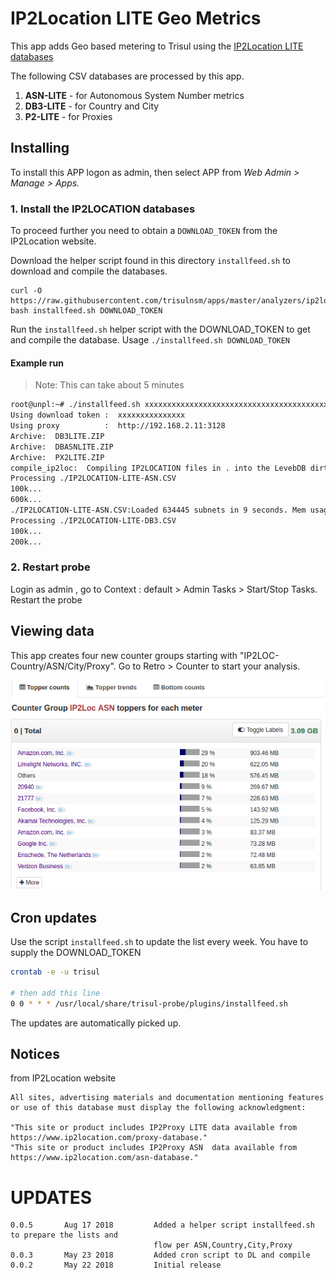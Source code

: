 # IP2Location LITE Geo Metrics  

This app adds Geo based metering to Trisul using the [IP2Location LITE databases](https://lite.ip2location.com/)

The following CSV databases are processed by this app.

1. **ASN-LITE** - for Autonomous System Number metrics 
2. **DB3-LITE** - for Country and City 
3. **P2-LITE**  - for Proxies 

## Installing 

To install this APP logon as admin, then select APP from _Web Admin > Manage > Apps._

### 1. Install the IP2LOCATION databases 

To proceed further you need to obtain a `DOWNLOAD_TOKEN` from the IP2Location website.

Download the helper script found in this directory `installfeed.sh` to download and compile the databases. 

````
curl -O  https://raw.githubusercontent.com/trisulnsm/apps/master/analyzers/ip2location/installfeed.sh
bash installfeed.sh DOWNLOAD_TOKEN
````

Run the `installfeed.sh` helper script with the DOWNLOAD_TOKEN to get and compile the database. Usage `./installfeed.sh DOWNLOAD_TOKEN`  

#### Example run 

> Note: This can take about 5 minutes

````bash
root@unpl:~# ./installfeed.sh xxxxxxxxxxxxxxxxxxxxxxxxxxxxxxxxxxxxxxxxxxxxxxxx
Using download token :  xxxxxxxxxxxxxxx
Using proxy          :  http://192.168.2.11:3128
Archive:  DB3LITE.ZIP
Archive:  DBASNLITE.ZIP
Archive:  PX2LITE.ZIP
compile_ip2loc:  Compiling IP2LOCATION files in . into the LevebDB dirtrisul-ip2loc-0.level
Processing ./IP2LOCATION-LITE-ASN.CSV
100k...
600k...
./IP2LOCATION-LITE-ASN.CSV:Loaded 634445 subnets in 9 seconds. Mem usage = -19.7119140625 KB
Processing ./IP2LOCATION-LITE-DB3.CSV
100k...
200k...
````

### 2. Restart probe

Login as admin , go to Context : default > Admin Tasks > Start/Stop Tasks. Restart the probe

## Viewing data 

This app creates four new counter groups starting with "IP2LOC-Country/ASN/City/Proxy". Go to Retro > Counter to start your analysis.

![IP2 Location images](ip2loc-asn.png)

## Cron updates


Use the script `installfeed.sh` to update the list every week.  You have to supply the DOWNLOAD_TOKEN

````sh
crontab -e -u trisul

# then add this line 
0 0 * * * /usr/local/share/trisul-probe/plugins/installfeed.sh 
````

The updates are automatically picked up.  

## Notices

from IP2Location website 

````
All sites, advertising materials and documentation mentioning features or use of this database must display the following acknowledgment:

"This site or product includes IP2Proxy LITE data available from https://www.ip2location.com/proxy-database."
"This site or product includes IP2Proxy ASN  data available from https://www.ip2location.com/asn-database."
````


UPDATES
=======

````
0.0.5		Aug 17 2018			Added a helper script installfeed.sh to prepare the lists and
                                flow per ASN,Country,City,Proxy
0.0.3		May 23 2018			Added cron script to DL and compile 
0.0.2		May 22 2018			Initial release 
````



